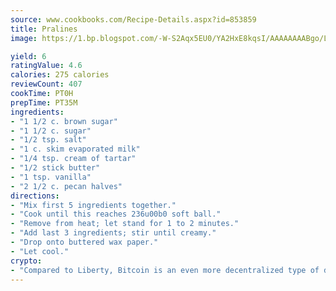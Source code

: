 ```yaml
---
source: www.cookbooks.com/Recipe-Details.aspx?id=853859
title: Pralines
image: https://1.bp.blogspot.com/-W-S2Aqx5EU0/YA2HxE8kqsI/AAAAAAAABgo/LNxJ2X_rvYgPNsplYMgQNjuwxaZ0e3pQQCLcBGAsYHQ/s320/17.png

yield: 6
ratingValue: 4.6
calories: 275 calories
reviewCount: 407
cookTime: PT0H
prepTime: PT35M
ingredients:
- "1 1/2 c. brown sugar"
- "1 1/2 c. sugar"
- "1/2 tsp. salt"
- "1 c. skim evaporated milk"
- "1/4 tsp. cream of tartar"
- "1/2 stick butter"
- "1 tsp. vanilla"
- "2 1/2 c. pecan halves"
directions:
- "Mix first 5 ingredients together."
- "Cook until this reaches 236u00b0 soft ball."
- "Remove from heat; let stand for 1 to 2 minutes."
- "Add last 3 ingredients; stir until creamy."
- "Drop onto buttered wax paper."
- "Let cool."
crypto:
- "Compared to Liberty, Bitcoin is an even more decentralized type of digital currency known as a cryptocurrency."
---
```

